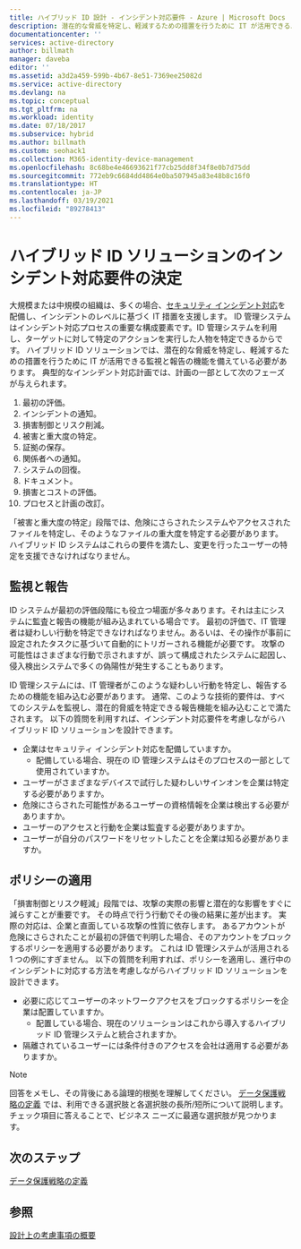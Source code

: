 ```yaml
---
title: ハイブリッド ID 設計 - インシデント対応要件 - Azure | Microsoft Docs
description: 潜在的な脅威を特定し、軽減するための措置を行うために IT が活用できるハイブリッド ID ソリューションの監視と報告の機能を決定します
documentationcenter: ''
services: active-directory
author: billmath
manager: daveba
editor: ''
ms.assetid: a3d2a459-599b-4b67-8e51-7369ee25082d
ms.service: active-directory
ms.devlang: na
ms.topic: conceptual
ms.tgt_pltfrm: na
ms.workload: identity
ms.date: 07/18/2017
ms.subservice: hybrid
ms.author: billmath
ms.custom: seohack1
ms.collection: M365-identity-device-management
ms.openlocfilehash: 8c68be4e46693621f77cb25dd8f34f8e0b7d75dd
ms.sourcegitcommit: 772eb9c6684dd4864e0ba507945a83e48b8c16f0
ms.translationtype: HT
ms.contentlocale: ja-JP
ms.lasthandoff: 03/19/2021
ms.locfileid: "89278413"
---
```

# <a name="determine-incident-response-requirements-for-your-hybrid-identity-solution"></a>ハイブリッド ID ソリューションのインシデント対応要件の決定
大規模または中規模の組織は、多くの場合、[セキュリティ インシデント対応](/previous-versions/tn-archive/cc700825(v=technet.10))を配備し、インシデントのレベルに基づく IT 措置を支援します。 ID 管理システムはインシデント対応プロセスの重要な構成要素です。ID 管理システムを利用し、ターゲットに対して特定のアクションを実行した人物を特定できるからです。 ハイブリッド ID ソリューションでは、潜在的な脅威を特定し、軽減するための措置を行うために IT が活用できる監視と報告の機能を備えている必要があります。 典型的なインシデント対応計画では、計画の一部として次のフェーズが与えられます。

1. 最初の評価。
2. インシデントの通知。
3. 損害制御とリスク削減。
4. 被害と重大度の特定。
5. 証拠の保存。
6. 関係者への通知。
7. システムの回復。
8. ドキュメント。
9. 損害とコストの評価。
10. プロセスと計画の改訂。

「被害と重大度の特定」段階では、危険にさらされたシステムやアクセスされたファイルを特定し、そのようなファイルの重大度を特定する必要があります。 ハイブリッド ID システムはこれらの要件を満たし、変更を行ったユーザーの特定を支援できなければなりません。 

## <a name="monitoring-and-reporting"></a>監視と報告
ID システムが最初の評価段階にも役立つ場面が多々あります。それは主にシステムに監査と報告の機能が組み込まれている場合です。 最初の評価で、IT 管理者は疑わしい行動を特定できなければなりません。あるいは、その操作が事前に設定されたタスクに基づいて自動的にトリガーされる機能が必要です。 攻撃の可能性はさまざまな行動で示されますが、誤って構成されたシステムに起因し、侵入検出システムで多くの偽陽性が発生することもあります。 

ID 管理システムには、IT 管理者がこのような疑わしい行動を特定し、報告するための機能を組み込む必要があります。 通常、このような技術的要件は、すべてのシステムを監視し、潜在的脅威を特定できる報告機能を組み込むことで満たされます。 以下の質問を利用すれば、インシデント対応要件を考慮しながらハイブリッド ID ソリューションを設計できます。

* 企業はセキュリティ インシデント対応を配備していますか。
  * 配備している場合、現在の ID 管理システムはそのプロセスの一部として使用されていますか。
* ユーザーがさまざまなデバイスで試行した疑わしいサインオンを企業は特定する必要がありますか。
* 危険にさらされた可能性があるユーザーの資格情報を企業は検出する必要がありますか。
* ユーザーのアクセスと行動を企業は監査する必要がありますか。
* ユーザーが自分のパスワードをリセットしたことを企業は知る必要がありますか。

## <a name="policy-enforcement"></a>ポリシーの適用
「損害制御とリスク軽減」段階では、攻撃の実際の影響と潜在的な影響をすぐに減らすことが重要です。 その時点で行う行動でその後の結果に差が出ます。 実際の対応は、企業と直面している攻撃の性質に依存します。 あるアカウントが危険にさらされたことが最初の評価で判明した場合、そのアカウントをブロックするポリシーを適用する必要があります。 これは ID 管理システムが活用される 1 つの例にすぎません。 以下の質問を利用すれば、ポリシーを適用し、進行中のインシデントに対応する方法を考慮しながらハイブリッド ID ソリューションを設計できます。

* 必要に応じてユーザーのネットワークアクセスをブロックするポリシーを企業は配置していますか。
  * 配置している場合、現在のソリューションはこれから導入するハイブリッド ID 管理システムと統合されますか。
* 隔離されているユーザーには条件付きのアクセスを会社は適用する必要がありますか。 

> [!NOTE]
> 回答をメモし、その背後にある論理的根拠を理解してください。 [データ保護戦略の定義](plan-hybrid-identity-design-considerations-data-protection-strategy.md) では、利用できる選択肢と各選択肢の長所/短所について説明します。  チェック項目に答えることで、ビジネス ニーズに最適な選択肢が見つかります。
> 
> 

## <a name="next-steps"></a>次のステップ
[データ保護戦略の定義](plan-hybrid-identity-design-considerations-data-protection-strategy.md)

## <a name="see-also"></a>参照
[設計上の考慮事項の概要](plan-hybrid-identity-design-considerations-overview.md)